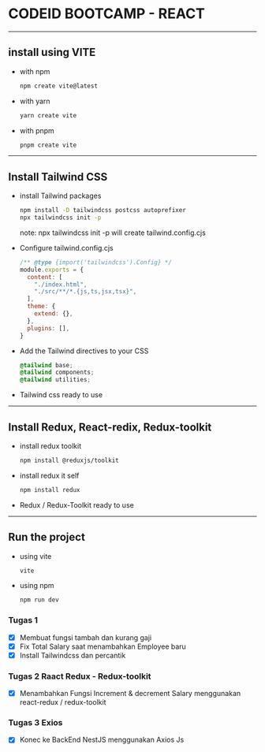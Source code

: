 # CODEID BOOTCAMP - REACT

---

## install using VITE

- with npm
  
  ```bash
  npm create vite@latest
  ```

- with yarn
  
  ```bash
  yarn create vite
  ```

- with pnpm
  
  ```bash
  pnpm create vite
  ```

---

## Install Tailwind CSS

- install Tailwind packages
  ```bash
  npm install -D tailwindcss postcss autoprefixer
  npx tailwindcss init -p
  ```
  note: npx tailwindcss init -p will create tailwind.config.cjs

- Configure tailwind.config.cjs

  ```cjs
  /** @type {import('tailwindcss').Config} */
  module.exports = {
    content: [
      "./index.html",
      "./src/**/*.{js,ts,jsx,tsx}",
    ],
    theme: {
      extend: {},
    },
    plugins: [],
  }
  ```

- Add the Tailwind directives to your CSS

  ```css
  @tailwind base;
  @tailwind components;
  @tailwind utilities;
  ```

- Tailwind css ready to use
---

## Install Redux, React-redix, Redux-toolkit

- install redux toolkit
  
  ```bash
  npm install @reduxjs/toolkit
  ```

- install redux it self
  
  ```bash
  npm install redux
  ```

- Redux / Redux-Toolkit ready to use
---

## Run the project

- using vite
  
  ```bash
  vite
  ```

- using npm
  
  ```bash
  npm run dev
  ```



### Tugas 1

- [x] Membuat fungsi tambah dan kurang gaji
- [x] Fix Total Salary saat menambahkan Employee baru
- [x] Install Tailwindcss dan percantik

### Tugas 2 Raact Redux - Redux-toolkit

- [x] Menambahkan Fungsi Increment & decrement Salary menggunakan react-redux / redux-toolkit

### Tugas 3 Exios 

- [x] Konec ke BackEnd NestJS menggunakan Axios Js